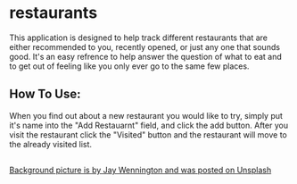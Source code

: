 # restaurants
This application is designed to help track different restaurants that are either recommended to you, recently opened, or just any one that sounds good. It's an easy refrence to help answer the question of what to eat and to get out of feeling like you only ever go to the same few places.

## How To Use:
When you find out about a new restaurant you would like to try, simply put it's name into the "Add Restauarnt" field, and click the add button. After you visit the restaurant click the "Visited" button and the restaurant will move to the already visited list.

## 
[Background picture is by Jay Wennington and was posted on Unsplash](https://unsplash.com/photos/N_Y88TWmGwA)
